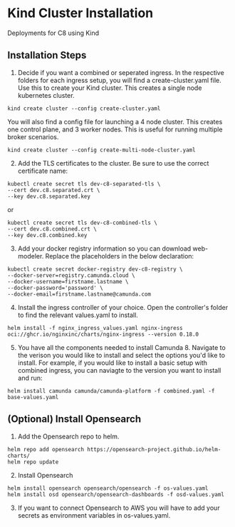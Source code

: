 # Kind Cluster Installation
Deployments for C8 using Kind

## Installation Steps

1. Decide if you want a combined or seperated ingress. In the respective folders for each ingress setup, you will find a create-cluster.yaml file. Use this to create your Kind cluster. This creates a single node kubernetes cluster.
```
kind create cluster --config create-cluster.yaml
```
You will also find a config file for launching a 4 node cluster. This creates one control plane, and 3 worker nodes. This is useful for running multiple broker scenarios.
```
kind create cluster --config create-multi-node-cluster.yaml
```

2. Add the TLS certificates to the cluster. Be sure to use the correct certificate name:
```
kubectl create secret tls dev-c8-separated-tls \
--cert dev.c8.separated.crt \
--key dev.c8.separated.key
```
or
```
kubectl create secret tls dev-c8-combined-tls \
--cert dev.c8.combined.crt \
--key dev.c8.combined.key
```

3. Add your docker registry information so you can download web-modeler. Replace the placeholders in the below declaration:
```
kubectl create secret docker-registry dev-c8-registry \
--docker-server=registry.camunda.cloud \
--docker-username=firstname.lastname \
--docker-password='password' \
--docker-email=firstname.lastname@camunda.com
```

4. Install the ingress controller of your choice. Open the controller's folder to find the relevant values.yaml to install.

```
helm install -f nginx_ingress_values.yaml nginx-ingress oci://ghcr.io/nginxinc/charts/nginx-ingress --version 0.18.0
```

5. You have all the components needed to install Camunda 8. Navigate to the verison you would like to install and select the options you'd like to install. For example, if you would like to install a basic setup with combined ingress, you can naviagte to the version you want to install and run:
```
helm install camunda camunda/camunda-platform -f combined.yaml -f base-values.yaml
```


## (Optional) Install Opensearch

1. Add the Opensearch repo to helm.
```
helm repo add opensearch https://opensearch-project.github.io/helm-charts/
helm repo update
```

2. Install Opensearch
```
helm install opensearch opensearch/opensearch -f os-values.yaml
helm install osd opensearch/opensearch-dashboards -f osd-values.yaml
```

3. If you want to connect Opensearch to AWS you will have to add your secrets as environment variables in os-values.yaml.